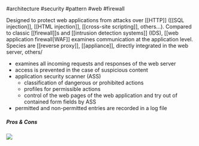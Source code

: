 #architecture #security #pattern #web #firewall

Designed to protect web applications from attacks over [[HTTP]] ([[SQL injection]], [[HTML injection]], [[cross-site scripting]], others...). Compared to classic [[firewall]]s and [[intrusion detection systems]] (IDS), [[web application firewall|WAF]] examines communication at the application level. Species are [[reverse proxy]], [[appliance]], directly integrated in the web server, others/

- examines all incoming requests and responses of the web server
- access is prevented in the case of suspicious content
- application security scanner (ASS)
	- classification of dangerous or prohibited actions
	- profiles for permissible actions
	- control of the web pages of the web application and try out of contained form fields by ASS
- permitted and non-permitted entries are recorded in a log file

##### Pros & Cons
![](waf.png)

